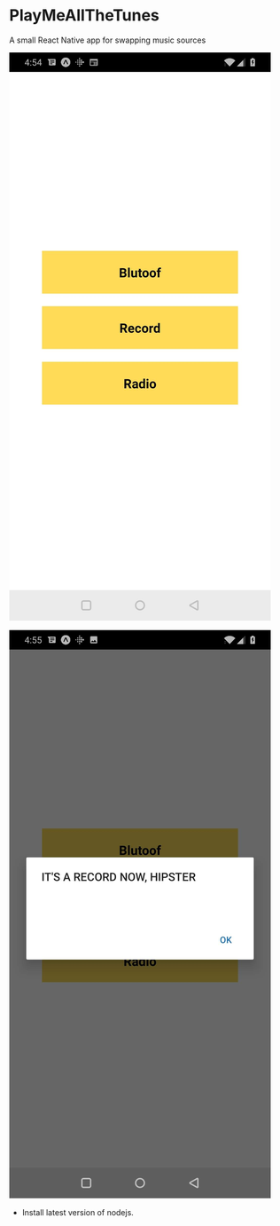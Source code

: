 # PlayMeAllTheTunes
A small React Native app for swapping music sources

![Menu](/PlayMeAllTheTunes/assets/menu.jpg?raw=true&s=300)

![Selected](/PlayMeAllTheTunes/assets/selected.jpg?raw=true&s=300)

- Install latest version of nodejs.
